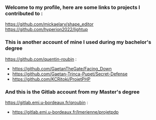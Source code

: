 ### Welcome to my profile, here are some links to projects I contributed to :

https://github.com/mickaelarv/shape_editor
https://github.com/hyperion2022/lightup

### This is another account of mine I used during my bachelor's degree
https://github.com/quentin-roubin :
- https://github.com/GaetanTheGate/Facing_Down
- https://github.com/Gaetan-Trinca-Pupet/Secret-Defense
- https://github.com/KCRitoki/ProjetPHP

### And this is the Gitlab account from my Master's degree
https://gitlab.emi.u-bordeaux.fr/qroubin :
- https://gitlab.emi.u-bordeaux.fr/lmerienne/projetpdp

<!--
**qroubin/qroubin** is a ✨ _special_ ✨ repository because its `README.md` (this file) appears on your GitHub profile.

Here are some ideas to get you started:

- 🔭 I’m currently working on ...
- 🌱 I’m currently learning ...
- 👯 I’m looking to collaborate on ...
- 🤔 I’m looking for help with ...
- 💬 Ask me about ...
- 📫 How to reach me: ...
- 😄 Pronouns: ...
- ⚡ Fun fact: ...
-->
